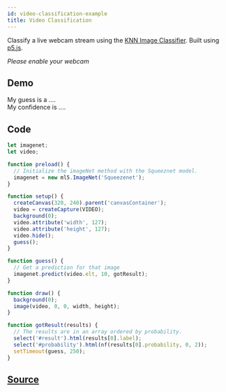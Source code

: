 ```yaml
---
id: video-classification-example
title: Video Classification
---
```


Classify a live webcam stream using the [KNN Image Classifier](api-Imagenet.md). Built using [p5.js](https://p5js.org/).

*Please enable your webcam*

## Demo

<div class="example">
  <div id="canvasContainer"></div>
  <p>My guess is a <span id="result">...</span>.
  <br/>My confidence is <span id="probability">...</span>.
  </p>
</div>

<script src="assets/scripts/example-video-classification.js"></script>

## Code

```javascript
let imagenet;
let video;

function preload() {
  // Initialize the imageNet method with the Squeeznet model.
  imagenet = new ml5.ImageNet('Squeezenet');
}

function setup() {
  createCanvas(320, 240).parent('canvasContainer');
  video = createCapture(VIDEO);
  background(0);
  video.attribute('width', 127);
  video.attribute('height', 127);
  video.hide();
  guess();
}

function guess() {
  // Get a prediction for that image
  imagenet.predict(video.elt, 10, gotResult);
}

function draw() {
  background(0);
  image(video, 0, 0, width, height);
}

function gotResult(results) {
  // The results are in an array ordered by probability.
  select('#result').html(results[0].label);
  select('#probability').html(nf(results[0].probability, 0, 2));
  setTimeout(guess, 250);
}

```

## [Source]()

